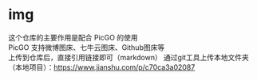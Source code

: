 # img
这个仓库的主要作用是配合 PicGO 的使用<br/>
PicGO 支持微博图床、七牛云图床、Github图床等<br/>
上传到仓库后，直接引用链接即可（markdown）
通过git工具上传本地文件夹（本地项目）：https://www.jianshu.com/p/c70ca3a02087
